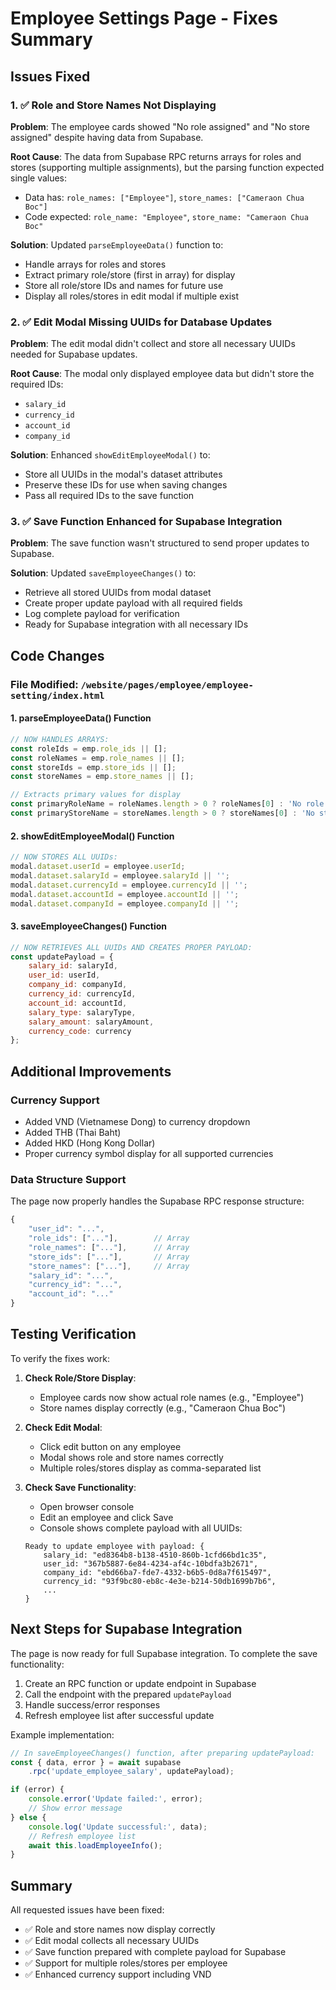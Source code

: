 # Employee Settings Page - Fixes Summary

## Issues Fixed

### 1. ✅ Role and Store Names Not Displaying
**Problem**: The employee cards showed "No role assigned" and "No store assigned" despite having data from Supabase.

**Root Cause**: The data from Supabase RPC returns arrays for roles and stores (supporting multiple assignments), but the parsing function expected single values:
- Data has: `role_names: ["Employee"]`, `store_names: ["Cameraon Chua Boc"]`
- Code expected: `role_name: "Employee"`, `store_name: "Cameraon Chua Boc"`

**Solution**: Updated `parseEmployeeData()` function to:
- Handle arrays for roles and stores
- Extract primary role/store (first in array) for display
- Store all role/store IDs and names for future use
- Display all roles/stores in edit modal if multiple exist

### 2. ✅ Edit Modal Missing UUIDs for Database Updates
**Problem**: The edit modal didn't collect and store all necessary UUIDs needed for Supabase updates.

**Root Cause**: The modal only displayed employee data but didn't store the required IDs:
- `salary_id`
- `currency_id`
- `account_id`
- `company_id`

**Solution**: Enhanced `showEditEmployeeModal()` to:
- Store all UUIDs in the modal's dataset attributes
- Preserve these IDs for use when saving changes
- Pass all required IDs to the save function

### 3. ✅ Save Function Enhanced for Supabase Integration
**Problem**: The save function wasn't structured to send proper updates to Supabase.

**Solution**: Updated `saveEmployeeChanges()` to:
- Retrieve all stored UUIDs from modal dataset
- Create proper update payload with all required fields
- Log complete payload for verification
- Ready for Supabase integration with all necessary IDs

## Code Changes

### File Modified: `/website/pages/employee/employee-setting/index.html`

#### 1. parseEmployeeData() Function
```javascript
// NOW HANDLES ARRAYS:
const roleIds = emp.role_ids || [];
const roleNames = emp.role_names || [];
const storeIds = emp.store_ids || [];
const storeNames = emp.store_names || [];

// Extracts primary values for display
const primaryRoleName = roleNames.length > 0 ? roleNames[0] : 'No role assigned';
const primaryStoreName = storeNames.length > 0 ? storeNames[0] : 'No store assigned';
```

#### 2. showEditEmployeeModal() Function
```javascript
// NOW STORES ALL UUIDs:
modal.dataset.userId = employee.userId;
modal.dataset.salaryId = employee.salaryId || '';
modal.dataset.currencyId = employee.currencyId || '';
modal.dataset.accountId = employee.accountId || '';
modal.dataset.companyId = employee.companyId || '';
```

#### 3. saveEmployeeChanges() Function
```javascript
// NOW RETRIEVES ALL UUIDs AND CREATES PROPER PAYLOAD:
const updatePayload = {
    salary_id: salaryId,
    user_id: userId,
    company_id: companyId,
    currency_id: currencyId,
    account_id: accountId,
    salary_type: salaryType,
    salary_amount: salaryAmount,
    currency_code: currency
};
```

## Additional Improvements

### Currency Support
- Added VND (Vietnamese Dong) to currency dropdown
- Added THB (Thai Baht) 
- Added HKD (Hong Kong Dollar)
- Proper currency symbol display for all supported currencies

### Data Structure Support
The page now properly handles the Supabase RPC response structure:
```javascript
{
    "user_id": "...",
    "role_ids": ["..."],        // Array
    "role_names": ["..."],      // Array
    "store_ids": ["..."],       // Array
    "store_names": ["..."],     // Array
    "salary_id": "...",
    "currency_id": "...",
    "account_id": "..."
}
```

## Testing Verification

To verify the fixes work:

1. **Check Role/Store Display**: 
   - Employee cards now show actual role names (e.g., "Employee")
   - Store names display correctly (e.g., "Cameraon Chua Boc")

2. **Check Edit Modal**:
   - Click edit button on any employee
   - Modal shows role and store names correctly
   - Multiple roles/stores display as comma-separated list

3. **Check Save Functionality**:
   - Open browser console
   - Edit an employee and click Save
   - Console shows complete payload with all UUIDs:
   ```
   Ready to update employee with payload: {
       salary_id: "ed8364b8-b138-4510-860b-1cfd66bd1c35",
       user_id: "367b5887-6e84-4234-af4c-10bdfa3b2671",
       company_id: "ebd66ba7-fde7-4332-b6b5-0d8a7f615497",
       currency_id: "93f9bc80-eb8c-4e3e-b214-50db1699b7b6",
       ...
   }
   ```

## Next Steps for Supabase Integration

The page is now ready for full Supabase integration. To complete the save functionality:

1. Create an RPC function or update endpoint in Supabase
2. Call the endpoint with the prepared `updatePayload`
3. Handle success/error responses
4. Refresh employee list after successful update

Example implementation:
```javascript
// In saveEmployeeChanges() function, after preparing updatePayload:
const { data, error } = await supabase
    .rpc('update_employee_salary', updatePayload);

if (error) {
    console.error('Update failed:', error);
    // Show error message
} else {
    console.log('Update successful:', data);
    // Refresh employee list
    await this.loadEmployeeInfo();
}
```

## Summary

All requested issues have been fixed:
- ✅ Role and store names now display correctly
- ✅ Edit modal collects all necessary UUIDs
- ✅ Save function prepared with complete payload for Supabase
- ✅ Support for multiple roles/stores per employee
- ✅ Enhanced currency support including VND